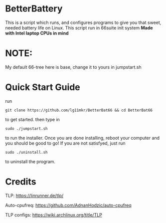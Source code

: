# BetterBattery

This is a script which runs, and configures programs to give you that sweet, needed battery life on Linux. This script run in 66suite init system
**Made with Intel laptop CPUs in mind**
# NOTE: 
My default 66-tree here is base, change it to yours in jumpstart.sh 
# Quick Start Guide

run
```
git clone https://github.com/lg11mkr/BetterBat66 && cd BetterBat66
```
to get started.
then type in
```
sudo ./jumpstart.sh
```
to run the installer.
Once you are done installing, reboot your computer and you should be good to go!
If you are not satisfyed, just run
```
sudo ./uninstall.sh
```
to uninstall the program.

# Credits

TLP: https://linrunner.de/tlp/

Auto-cpufreq: https://github.com/AdnanHodzic/auto-cpufreq

TLP configs: https://wiki.archlinux.org/title/TLP
